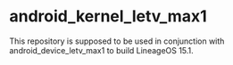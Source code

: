 # android_kernel_letv_max1

This repository is supposed to be used in conjunction with android_device_letv_max1 to build LineageOS 15.1.
